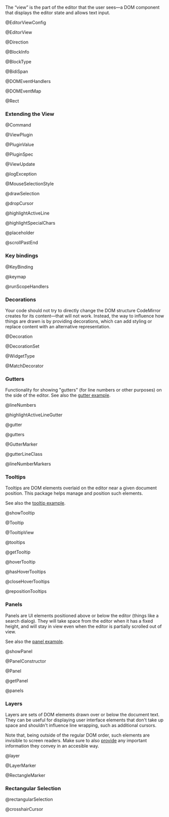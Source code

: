 The “view” is the part of the editor that the user sees—a DOM
component that displays the editor state and allows text input.

@EditorViewConfig

@EditorView

@Direction

@BlockInfo

@BlockType

@BidiSpan

@DOMEventHandlers

@DOMEventMap

@Rect

### Extending the View

@Command

@ViewPlugin

@PluginValue

@PluginSpec

@ViewUpdate

@logException

@MouseSelectionStyle

@drawSelection

@dropCursor

@highlightActiveLine

@highlightSpecialChars

@placeholder

@scrollPastEnd

### Key bindings

@KeyBinding

@keymap

@runScopeHandlers

### Decorations

Your code should not try to directly change the DOM structure
CodeMirror creates for its content—that will not work. Instead, the
way to influence how things are drawn is by providing decorations,
which can add styling or replace content with an alternative
representation.

@Decoration

@DecorationSet

@WidgetType

@MatchDecorator

### Gutters

Functionality for showing "gutters" (for line numbers or other
purposes) on the side of the editor. See also the [gutter
example](../../examples/gutter/).

@lineNumbers

@highlightActiveLineGutter

@gutter

@gutters

@GutterMarker

@gutterLineClass

@lineNumberMarkers

### Tooltips

Tooltips are DOM elements overlaid on the editor near a given document
position. This package helps manage and position such elements.

See also the [tooltip example](../../examples/tooltip/).

@showTooltip

@Tooltip

@TooltipView

@tooltips

@getTooltip

@hoverTooltip

@hasHoverTooltips

@closeHoverTooltips

@repositionTooltips

### Panels

Panels are UI elements positioned above or below the editor (things
like a search dialog). They will take space from the editor when it
has a fixed height, and will stay in view even when the editor is
partially scrolled out of view.

See also the [panel example](../../examples/panel/).

@showPanel

@PanelConstructor

@Panel

@getPanel

@panels

### Layers

Layers are sets of DOM elements drawn over or below the document text.
They can be useful for displaying user interface elements that don't
take up space and shouldn't influence line wrapping, such as
additional cursors.

Note that, being outside of the regular DOM order, such elements are
invisible to screen readers. Make sure to also
[provide](#view.EditorView^announce) any important information they
convey in an accesible way.

@layer

@LayerMarker

@RectangleMarker

### Rectangular Selection

@rectangularSelection

@crosshairCursor
